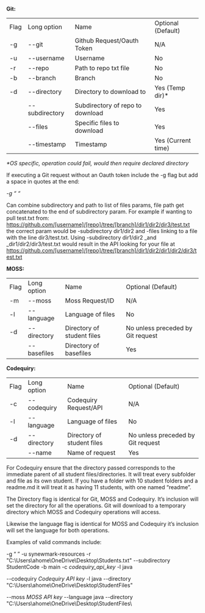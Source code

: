 **Git:**


<table>
  <tr>
   <td>Flag
   </td>
   <td>Long option
   </td>
   <td>Name
   </td>
   <td>Optional (Default)
   </td>
  </tr>
  <tr>
   <td>-g
   </td>
   <td>--git
   </td>
   <td>Github Request/Oauth Token
   </td>
   <td>N/A
   </td>
  </tr>
  <tr>
   <td>-u
   </td>
   <td>--username
   </td>
   <td>Username
   </td>
   <td>No
   </td>
  </tr>
  <tr>
   <td>-r
   </td>
   <td>--repo
   </td>
   <td>Path to repo txt file
   </td>
   <td>No
   </td>
  </tr>
  <tr>
   <td>-b
   </td>
   <td>--branch
   </td>
   <td>Branch
   </td>
   <td>No
   </td>
  </tr>
  <tr>
   <td>-d
   </td>
   <td>--directory
   </td>
   <td>Directory to download to
   </td>
   <td>Yes (Temp dir)*
   </td>
  </tr>
  <tr>
   <td>
   </td>
   <td>--subdirectory
   </td>
   <td>Subdirectory of repo to download
   </td>
   <td>Yes
   </td>
  </tr>
  <tr>
   <td>
   </td>
   <td>--files
   </td>
   <td>Specific files to download
   </td>
   <td>Yes
   </td>
  </tr>
  <tr>
   <td>
   </td>
   <td>--timestamp
   </td>
   <td>Timestamp
   </td>
   <td>Yes (Current time)
   </td>
  </tr>
</table>


_*OS specific, operation could fail, would then require declared directory_

If executing a Git request without an Oauth token include the -g flag but add a space in quotes at the end:

_-g “ “_

Can combine subdirectory and path to list of files params, file path get concatenated to the end of subdirectory param. For example if wanting to pull test.txt from: https://github.com/[username]/[repo]/tree/[branch]/dir1/dir2/dir3/test.txt the correct param would be -subdirectory dir1/dir2 and -files linking to a file with the line dir3/test.txt. Using -subdirectory dir1/dir2 _and _dir1/dir2/dir3/test.txt would result in the API looking for your file at https://github.com/[username]/[repo]/tree/[branch]/dir1/dir2/dir1/dir2/dir3/test.txt 

**MOSS:**


<table>
  <tr>
   <td>Flag
   </td>
   <td>Long option
   </td>
   <td>Name
   </td>
   <td>Optional (Default)
   </td>
  </tr>
  <tr>
   <td>-m
   </td>
   <td>--moss
   </td>
   <td>Moss Request/ID
   </td>
   <td>N/A
   </td>
  </tr>
  <tr>
   <td>-l
   </td>
   <td>--language
   </td>
   <td>Language of files
   </td>
   <td>No
   </td>
  </tr>
  <tr>
   <td>-d
   </td>
   <td>--directory
   </td>
   <td>Directory of student files
   </td>
   <td>No unless preceded by Git request
   </td>
  </tr>
  <tr>
   <td>
   </td>
   <td>--basefiles
   </td>
   <td>Directory of basefiles
   </td>
   <td>Yes
   </td>
  </tr>
</table>


**Codequiry:**


<table>
  <tr>
   <td>Flag
   </td>
   <td>Long option
   </td>
   <td>Name
   </td>
   <td>Optional (Default)
   </td>
  </tr>
  <tr>
   <td>-c
   </td>
   <td>--codequiry
   </td>
   <td>Codequiry Request/API
   </td>
   <td>N/A
   </td>
  </tr>
  <tr>
   <td>-l
   </td>
   <td>--language
   </td>
   <td>Language of files
   </td>
   <td>No
   </td>
  </tr>
  <tr>
   <td>-d
   </td>
   <td>--directory
   </td>
   <td>Directory of student files
   </td>
   <td>No unless preceded by Git request
   </td>
  </tr>
  <tr>
   <td>
   </td>
   <td>--name
   </td>
   <td>Name of request
   </td>
   <td>Yes
   </td>
  </tr>
</table>


For Codequiry ensure that the directory passed corresponds to the immediate parent of all student files/directories. It will treat every subfolder and file as its own student. If you have a folder with 10 student folders and a readme.md it will treat it as having 11 students, with one named “readme”.

The Directory flag is identical for Git, MOSS and Codequiry. It’s inclusion will set the directory for all the operations. Git will download to a temporary directory which MOSS and Codequiry operations will access.

Likewise the language flag is identical for MOSS and Codequiry it’s inclusion will set the language for both operations.

Examples of valid commands include:

-g “ ” -u synewmark-resources -r "C:\Users\ahome\OneDrive\Desktop\Students.txt" --subdirectory StudentCode -b main -c *codequiry_api_key* -l java

--codequiry *Codequiry API key* -l java --directory "C:\Users\ahome\OneDrive\Desktop\StudentFiles\"

--moss *MOSS API key* --language java --directory "C:\Users\ahome\OneDrive\Desktop\StudentFiles\
